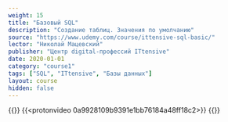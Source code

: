 ```yaml
---
weight: 15
title: "Базовый SQL"
description: "Создание таблиц. Значения по умолчанию"
source: "https://www.udemy.com/course/ittensive-sql-basic/"
lector: "Николай Мацевский"
publisher: "Центр digital-профессий ITtensive"
date: 2020-01-01
category: "course1"
tags: ["SQL", "ITtensive", "Базы данных"]
layout: course
hidden: false
---
```

{{<players>}}
    {{<protonvideo 0a9928109b9391e1bb76184a48ff18c2>}}
{{</players>}}